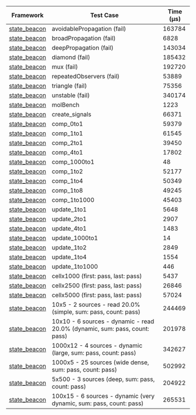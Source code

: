 | Framework | Test Case | Time (μs) |
| --- | --- | --- |
| [state_beacon](https://github.com/jinyus/dart_beacon) | avoidablePropagation (fail) | 163784 |
| [state_beacon](https://github.com/jinyus/dart_beacon) | broadPropagation (fail) | 6828 |
| [state_beacon](https://github.com/jinyus/dart_beacon) | deepPropagation (fail) | 143034 |
| [state_beacon](https://github.com/jinyus/dart_beacon) | diamond (fail) | 185432 |
| [state_beacon](https://github.com/jinyus/dart_beacon) | mux (fail) | 192720 |
| [state_beacon](https://github.com/jinyus/dart_beacon) | repeatedObservers (fail) | 53889 |
| [state_beacon](https://github.com/jinyus/dart_beacon) | triangle (fail) | 75356 |
| [state_beacon](https://github.com/jinyus/dart_beacon) | unstable (fail) | 340174 |
| [state_beacon](https://github.com/jinyus/dart_beacon) | molBench | 1223 |
| [state_beacon](https://github.com/jinyus/dart_beacon) | create_signals | 66371 |
| [state_beacon](https://github.com/jinyus/dart_beacon) | comp_0to1 | 59379 |
| [state_beacon](https://github.com/jinyus/dart_beacon) | comp_1to1 | 61545 |
| [state_beacon](https://github.com/jinyus/dart_beacon) | comp_2to1 | 39450 |
| [state_beacon](https://github.com/jinyus/dart_beacon) | comp_4to1 | 17802 |
| [state_beacon](https://github.com/jinyus/dart_beacon) | comp_1000to1 | 48 |
| [state_beacon](https://github.com/jinyus/dart_beacon) | comp_1to2 | 52177 |
| [state_beacon](https://github.com/jinyus/dart_beacon) | comp_1to4 | 50349 |
| [state_beacon](https://github.com/jinyus/dart_beacon) | comp_1to8 | 49245 |
| [state_beacon](https://github.com/jinyus/dart_beacon) | comp_1to1000 | 45403 |
| [state_beacon](https://github.com/jinyus/dart_beacon) | update_1to1 | 5648 |
| [state_beacon](https://github.com/jinyus/dart_beacon) | update_2to1 | 2907 |
| [state_beacon](https://github.com/jinyus/dart_beacon) | update_4to1 | 1483 |
| [state_beacon](https://github.com/jinyus/dart_beacon) | update_1000to1 | 14 |
| [state_beacon](https://github.com/jinyus/dart_beacon) | update_1to2 | 2849 |
| [state_beacon](https://github.com/jinyus/dart_beacon) | update_1to4 | 1554 |
| [state_beacon](https://github.com/jinyus/dart_beacon) | update_1to1000 | 446 |
| [state_beacon](https://github.com/jinyus/dart_beacon) | cellx1000 (first: pass, last: pass) | 5437 |
| [state_beacon](https://github.com/jinyus/dart_beacon) | cellx2500 (first: pass, last: pass) | 26846 |
| [state_beacon](https://github.com/jinyus/dart_beacon) | cellx5000 (first: pass, last: pass) | 57024 |
| [state_beacon](https://github.com/jinyus/dart_beacon) | 10x5 - 2 sources - read 20.0% (simple, sum: pass, count: pass) | 244469 |
| [state_beacon](https://github.com/jinyus/dart_beacon) | 10x10 - 6 sources - dynamic - read 20.0% (dynamic, sum: pass, count: pass) | 201978 |
| [state_beacon](https://github.com/jinyus/dart_beacon) | 1000x12 - 4 sources - dynamic (large, sum: pass, count: pass) | 342627 |
| [state_beacon](https://github.com/jinyus/dart_beacon) | 1000x5 - 25 sources (wide dense, sum: pass, count: pass) | 502992 |
| [state_beacon](https://github.com/jinyus/dart_beacon) | 5x500 - 3 sources (deep, sum: pass, count: pass) | 204922 |
| [state_beacon](https://github.com/jinyus/dart_beacon) | 100x15 - 6 sources - dynamic (very dynamic, sum: pass, count: pass) | 265531 |
